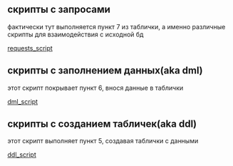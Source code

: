## скрипты с запросами

фактически тут выполняется пункт 7 из таблички, а именно различные скрипты для взаимодействия с исходной бд

[requests_script](https://gitlab.atp-fivt.org/db2024s/abdullabekovma-project/-/blob/dev/sql-scripts/wiki_requests.sql)

## скрипты с заполнением данных(aka dml)

этот скрипт покрывает пункт 6, внося данные в таблички

[dml_script](https://gitlab.atp-fivt.org/db2024s/abdullabekovma-project/-/blob/dev/sql-scripts/wiki_insert_dml.sql)

## скрипты с созданием табличек(aka ddl)

этот скрипт выполняет пункт 5, создавая таблички с данными

[ddl_script](https://gitlab.atp-fivt.org/db2024s/abdullabekovma-project/-/blob/dev/sql-scripts/wikimipt2_ddl.sql)
